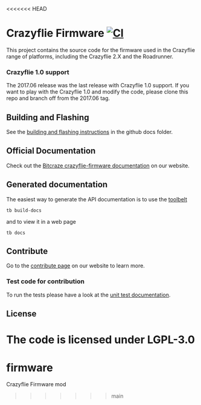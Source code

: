 <<<<<<< HEAD
# Crazyflie Firmware  [![CI](https://github.com/bitcraze/crazyflie-firmware/workflows/CI/badge.svg)](https://github.com/bitcraze/crazyflie-firmware/actions?query=workflow%3ACI)

This project contains the source code for the firmware used in the Crazyflie range of platforms, including the Crazyflie 2.X and the Roadrunner.

### Crazyflie 1.0 support

The 2017.06 release was the last release with Crazyflie 1.0 support. If you want
to play with the Crazyflie 1.0 and modify the code, please clone this repo and
branch off from the 2017.06 tag.

## Building and Flashing
See the [building and flashing instructions](https://github.com/bitcraze/crazyflie-firmware/blob/master/docs/building-and-flashing/build.md) in the github docs folder.


## Official Documentation

Check out the [Bitcraze crazyflie-firmware documentation](https://www.bitcraze.io/documentation/repository/crazyflie-firmware/master/) on our website.

## Generated documentation

The easiest way to generate the API documentation is to use the [toolbelt](https://github.com/bitcraze/toolbelt)

```tb build-docs```

and to view it in a web page

```tb docs```

## Contribute
Go to the [contribute page](https://www.bitcraze.io/contribute/) on our website to learn more.

### Test code for contribution

To run the tests please have a look at the [unit test documentation](https://www.bitcraze.io/documentation/repository/crazyflie-firmware/master/development/unit_testing/).

## License

The code is licensed under LGPL-3.0
=======
# firmware
Crazyflie Firmware mod
>>>>>>> main
